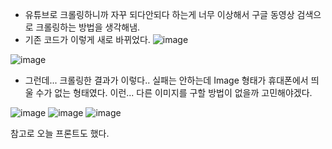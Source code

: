 - 유튜브로 크롤링하니까 자꾸 되다안되다 하는게 너무 이상해서 구글 동영상 검색으로 크롤링하는 방법을 생각해냄.
- 기존 코드가 이렇게 새로 바뀌었다.
![image](https://github.com/ChaeDoll/TIL/assets/108540812/12f5d636-e625-4c77-9041-38713ce07326)

![image](https://github.com/ChaeDoll/TIL/assets/108540812/b7a56627-d1f2-4362-aaf8-452b1a4a36ef)

- 그런데... 크롤링한 결과가 이렇다.. 실패는 안하는데 Image 형태가 휴대폰에서 띄울 수가 없는 형태였다. 이런... 다른 이미지를 구할 방법이 없을까 고민해야겠다.


![image](https://github.com/ChaeDoll/TIL/assets/108540812/da60235c-ea79-4c8d-a8d5-177291727857)
![image](https://github.com/ChaeDoll/TIL/assets/108540812/e703acc0-23f8-4275-8680-f86927d26363)
![image](https://github.com/ChaeDoll/TIL/assets/108540812/eed38d6a-ba58-4a72-afa5-31b5b53169f6)

참고로 오늘 프론트도 했다. 
